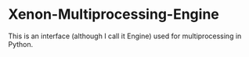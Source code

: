 # Xenon-Multiprocessing-Engine
This is an interface (although I call it Engine) used for multiprocessing in Python.
